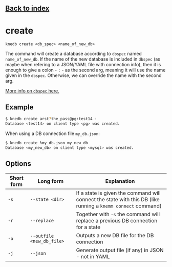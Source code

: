 ## [Back to index](index.md)

# create
```
knedb create <db_spec> <name_of_new_db>
```
The command will create a database according to `dbspec` named `name_of_new_db`. If the name of 
the new database is included in `dbspec` (as maybe when refering to a JSON/YAML file with connection info), then it is enough to give a colon - `:` - as the second arg, meaning it will 
use the name given in the `dbspec`. Otherwise, we can override the name with the second arg. 

[More info on `dbspec` here.](dbspec.md)

## Example
```bash
$ knedb create arst?the_pass@pg:test14 : 
Database <test14> on client type <pg> was created.
```

When using a DB connection file `my_db.json`: 
```bash
$ knedb create %my_db.json my_new_db
Database <my_new_db> on client type <mysql> was created.
```

## Options
| Short form | Long form | Explanation | 
| --- | --- | --- | 
| `-s` | `--state <dir>` | If a state is given the command will connect the state with this DB (like running a `knemm connect` command) | 
| `-r` | `--replace` | Together with `-s` the command will replace a previous DB connection for a state | 
| `-o` | `--outfile <new_db_file>` | Outputs a new DB file for the DB connection | 
| `-j` | `--json` | Generate output file (if any) in JSON - not in YAML | 
